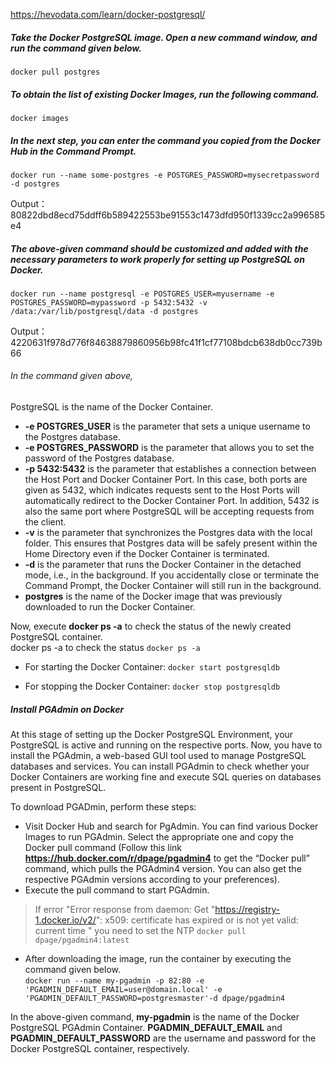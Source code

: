 https://hevodata.com/learn/docker-postgresql/

##### Take the Docker PostgreSQL image. Open a new command window, and run the command given below.
```
docker pull postgres
```

##### To obtain the list of existing Docker Images, run the following command.
```
docker images
```

##### In the next step, you can enter the command you copied from the Docker Hub in the Command Prompt.
```
docker run --name some-postgres -e POSTGRES_PASSWORD=mysecretpassword -d postgres
```
Output：80822dbd8ecd75ddff6b589422553be91553c1473dfd950f1339cc2a996585e4

##### The above-given command should be customized and added with the necessary parameters to work properly for setting up PostgreSQL on Docker.
```
docker run --name postgresql -e POSTGRES_USER=myusername -e POSTGRES_PASSWORD=mypassword -p 5432:5432 -v /data:/var/lib/postgresql/data -d postgres
```
Output：4220631f978d776f84638879860956b98fc41f1cf77108bdcb638db0cc739b66

###### In the command given above, 
PostgreSQL is the name of the Docker Container.<br>
* **-e POSTGRES_USER** is the parameter that sets a unique username to the Postgres database.<br>
* **-e POSTGRES_PASSWORD** is the parameter that allows you to set the password of the Postgres database.<br>
* **-p 5432:5432** is the parameter that establishes a connection between the Host Port and Docker Container Port. In this case, both ports are given as 5432, which indicates requests sent to the Host Ports will automatically redirect to the Docker Container Port. In addition, 5432 is also the same port where PostgreSQL will be accepting requests from the client.<br>
* **-v** is the parameter that synchronizes the Postgres data with the local folder. This ensures that Postgres data will be safely present within the Home Directory even if the Docker Container is terminated.<br>
* **-d** is the parameter that runs the Docker Container in the detached mode, i.e., in the background. If you accidentally close or terminate the Command Prompt, the Docker Container will still run in the background.<br>
* **postgres** is the name of the Docker image that was previously downloaded to run the Docker Container.<br>

Now, execute **docker ps -a** to check the status of the newly created PostgreSQL container. <br>
docker ps -a to check the status
```docker ps -a```

* For starting the Docker Container:
```docker start postgresqldb```

* For stopping the Docker Container:
```docker stop postgresqldb```




##### Install PGAdmin on Docker
At this stage of setting up the Docker PostgreSQL Environment, your PostgreSQL is active and running on the respective ports. Now, you have to install the PGAdmin, a web-based GUI tool used to manage PostgreSQL databases and services. You can install PGAdmin to check whether your Docker Containers are working fine and execute SQL queries on databases present in PostgreSQL.<br>

To download PGADmin, perform these steps: <br>

* Visit Docker Hub and search for PgAdmin. You can find various Docker Images to run PGAdmin. Select the appropriate one and copy the Docker pull command (Follow this link **https://hub.docker.com/r/dpage/pgadmin4** to get the “Docker pull” command, which pulls the PGAdmin4 version. You can also get the respective PGAdmin versions according to your preferences). <br>
* Execute the pull command to start PGAdmin.<br>
>If error "Error response from daemon: Get "https://registry-1.docker.io/v2/": x509: certificate has expired or is not yet valid: current time " you need to set the NTP
```docker pull dpage/pgadmin4:latest```

* After downloading the image, run the container by executing the command given below.<br>
```docker run --name my-pgadmin -p 82:80 -e 'PGADMIN_DEFAULT_EMAIL=user@domain.local' -e 'PGADMIN_DEFAULT_PASSWORD=postgresmaster'-d dpage/pgadmin4```

In the above-given command, **my-pgadmin** is the name of the Docker PostgreSQL PGAdmin Container. **PGADMIN_DEFAULT_EMAIL** and **PGADMIN_DEFAULT_PASSWORD** are the username and password for the Docker PostgreSQL container, respectively.
